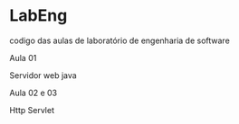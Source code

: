 # LabEng
codigo das aulas de laboratório de engenharia de software

Aula 01 

Servidor web java

Aula 02 e 03

Http Servlet
